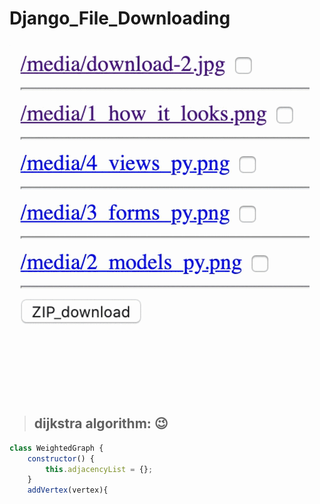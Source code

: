 # Django_File_Downloading


![download_as_zip](download_as_zip.gif)

> ## dijkstra algorithm: :wink:
``` js
class WeightedGraph {
    constructor() {
        this.adjacencyList = {};
    }
    addVertex(vertex){
